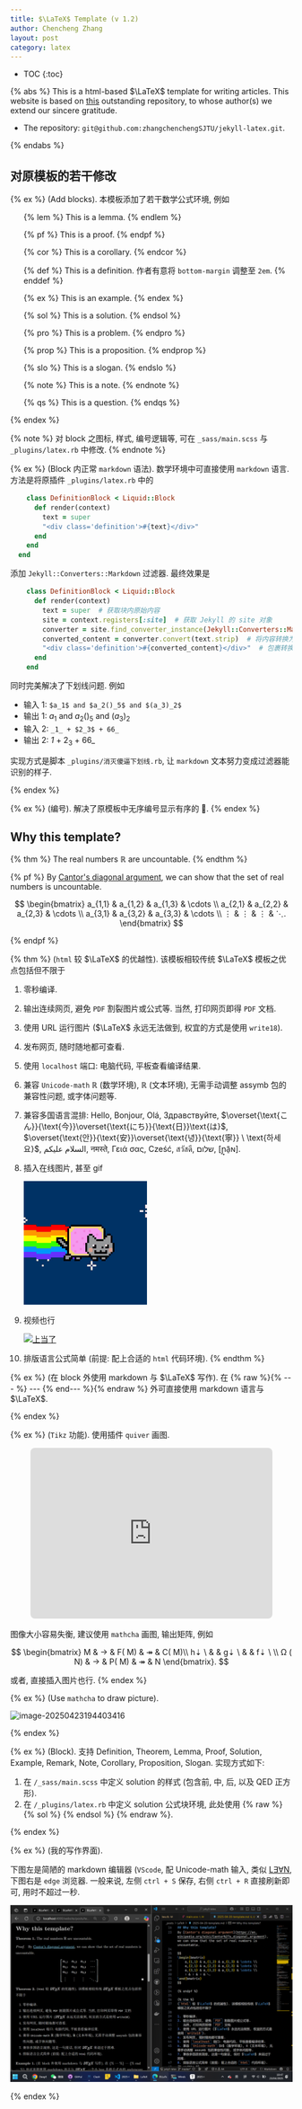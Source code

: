 ```yaml
---
title: $\LaTeX$ Template (v 1.2)
author: Chencheng Zhang
layout: post
category: latex
---
```


* TOC
{:toc}

{% abs %}
This is a html-based $\LaTeX$ template for writing articles. This website is based on [this](https://github.com/ryanmcdermott/jekyll-latex) outstanding repository, to whose author(s) we extend our sincere gratitude.

* The repository: `git@github.com:zhangchenchengSJTU/jekyll-latex.git`.

{% endabs %}

## 对原模板的若干修改

{% ex %}
(Add blocks).
本模板添加了若干数学公式环境, 例如

<!-- 使用 <ul> 控制缩进, 虽然不是 markdown 语法, 但是高效准确. -->
<ul>
{% lem %}
This is a lemma.
{% endlem %}

{% pf %}
This is a proof.
{% endpf %}

{% cor %}
This is a corollary.
{% endcor %}

{% def %}
This is a definition. 作者有意将 `bottom-margin` 调整至 `2em`.
{% enddef %}

{% ex %}
This is an example.
{% endex %}

{% sol %}
This is a solution.
{% endsol %}

{% pro %}
This is a problem.
{% endpro %}

{% prop %}
This is a proposition.
{% endprop %}

{% slo %}
This is a slogan.
{% endslo %}

{% note %}
This is a note.
{% endnote %}

{% qs %}
This is a question.
{% endqs %}

</ul>

{% endex %}

{% note %}
对 block 之图标, 样式, 编号逻辑等, 可在 `_sass/main.scss` 与 `_plugins/latex.rb` 中修改.
{% endnote %}

{% ex %}
(Block 内正常 `markdown` 语法).
数学环境中可直接使用 `markdown` 语言. 方法是将原插件 `_plugins/latex.rb` 中的

```rb
    class DefinitionBlock < Liquid::Block
      def render(context)
        text = super
        "<div class='definition'>#{text}</div>"
      end
    end
  end
```

添加 `Jekyll::Converters::Markdown` 过滤器. 最终效果是

```rb
    class DefinitionBlock < Liquid::Block
      def render(context)
        text = super  # 获取块内原始内容
        site = context.registers[:site]  # 获取 Jekyll 的 site 对象
        converter = site.find_converter_instance(Jekyll::Converters::Markdown)  # 获取 Markdown 转换器
        converted_content = converter.convert(text.strip)  # 将内容转换为 HTML
        "<div class='definition'>#{converted_content}</div>"  # 包裹转换后的内容
      end
    end
```

同时完美解决了下划线问题. 例如

* 输入 1: `$a_1$ and $a_2()_5$ and $(a_3)_2$`
* 输出 1: $a_1$ and $a_2()_5$ and $(a_3)_2$
* 输入 2: `_1_ + $2_3$ + 66_`
* 输出 2: _1_ + $2_3$ + 66_

实现方式是脚本 `_plugins/消灭傻逼下划线.rb`, 让 `markdown` 文本努力变成过滤器能识别的样子.

{% endex %}

{% ex %}
(编号).
解决了原模板中无序编号显示有序的 🐛.
{% endex %}

## Why this template?

{% thm %}
The real numbers $ℝ$ are uncountable.
{% endthm %}

{% pf %}
By [Cantor's diagonal argument](https://en.wikipedia.org/wiki/Cantor%27s_diagonal_argument), we can show that the set of real numbers is uncountable.

$$
\begin{bmatrix}
    a_{1,1} & a_{1,2} & a_{1,3} & \cdots \\
    a_{2,1} & a_{2,2} & a_{2,3} & \cdots \\
    a_{3,1} & a_{3,2} & a_{3,3} & \cdots \\
    ⋮ & ⋮ & ⋮ & ⋱.
\end{bmatrix}
$$

{% endpf %}

{% thm %}
(`html` 较 $\LaTeX$ 的优越性). 该模板相较传统 $\LaTeX$ 模板之优点包括但不限于

1. 零秒编译.
2. 输出连续网页, 避免 `PDF` 割裂图片或公式等.
   当然, 打印网页即得 `PDF` 文档.
3. 使用 URL 运行图片 ($\LaTeX$ 永远无法做到, 权宜的方式是使用 `write18`).
4. 发布网页, 随时随地都可查看.
5. 使用 `localhost` 端口: 电脑代码, 平板查看编译结果.
6. 兼容 `Unicode-math` $ℝ$ (数学环境), ℝ (文本环境), 无需手动调整 assymb 包的兼容性问题, 或字体问题等.
7. 兼容多国语言混排: Hello, Bonjour, Olá, Здравствуйте, $\overset{\text{こん}}{\text{今}}\overset{\text{にち}}{\text{日}}\text{は}$, $\overset{\text{안}}{\text{安}}\overset{\text{녕}}{\text{寧}} \ \text{하세요}$, السلام عليكم, नमस्ते, Γειά σας, Cześć, สวัสดี, שלום, [ɲ̟ã̠ɴ].
8. 插入在线图片, 甚至 gif

   ![cat-space](https://raw.githubusercontent.com/czhang271828/imgs/New_img//n_imgcat-space.gif)
9. 视频也行

    [![上当了](https://markdown-videos-api.jorgenkh.no/youtube/dQw4w9WgXcQ)](https://youtu.be/dQw4w9WgXcQ)
10. 排版语言公式简单 (前提: 配上合适的 `html` 代码环境).
{% endthm %}

{% ex %}
(在 block 外使用 markdown 与 $\LaTeX$ 写作).
在 {% raw %}{% --- %} --- {% end--- %}{% endraw %} 外可直接使用 markdown 语言与 $\LaTeX$.

{% endex %}

{% ex %}
(`Tikz` 功能). 使用插件 `quiver` 画图.

<center>
<!-- https://q.uiver.app/#q=WzAsNSxbMCwwLCJcXGJ1bGxldCJdLFsxLDAsIlxcbWF0aHNjciBDIl0sWzAsMSwiXFxtYXRoYmIgQV9rICJdLFsxLDEsIlxcYnVsbGV0Il0sWzIsMSwiXFxidWxsZXQiXSxbMCwxXSxbMiwzXSxbMyw0XSxbMSw0XSxbNSw3LCIiLDAseyJzaG9ydGVuIjp7InNvdXJjZSI6MjAsInRhcmdldCI6MjB9fV0sWzIsOSwiIiwyLHsic2hvcnRlbiI6eyJ0YXJnZXQiOjIwfSwic3R5bGUiOnsiYm9keSI6eyJuYW1lIjoic3F1aWdnbHkifX19XV0= -->
<iframe class="quiver-embed" src="https://q.uiver.app/#q=WzAsNSxbMCwwLCJcXGJ1bGxldCJdLFsxLDAsIlxcbWF0aHNjciBDIl0sWzAsMSwiXFxtYXRoYmIgQV9rICJdLFsxLDEsIlxcYnVsbGV0Il0sWzIsMSwiXFxidWxsZXQiXSxbMCwxXSxbMiwzXSxbMyw0XSxbMSw0XSxbNSw3LCIiLDAseyJzaG9ydGVuIjp7InNvdXJjZSI6MjAsInRhcmdldCI6MjB9fV0sWzIsOSwiIiwyLHsic2hvcnRlbiI6eyJ0YXJnZXQiOjIwfSwic3R5bGUiOnsiYm9keSI6eyJuYW1lIjoic3F1aWdnbHkifX19XV0=&embed" width="432" height="304" style="border-radius: 8px; border: none;"></iframe>
</center>

图像大小容易失衡, 建议使用 `mathcha` 画图, 输出矩阵, 例如

$$
\begin{bmatrix}
M & →  & F( M) & ↠  & C( M)\\
h⇣ \  &  & g⇣ \  &  & f⇣ \ \\
Ω ( N) & →  & P( M) & ↠  & N
\end{bmatrix}.
$$

或者, 直接插入图片也行.
{% endex %}

{% ex %}
(Use `mathcha` to draw picture).

![image-20250423194403416](https:/raw.githubusercontent.com/czhang271828/imgs/New_img/n_imgdiagram-20250420%20(2).png)

{% endex %}

{% ex %}
(Block).
支持 Definition, Theorem, Lemma, Proof, Solution, Example, Remark, Note, Corollary, Proposition, Slogan. 实现方式如下:

1. 在 `/_sass/main.scss` 中定义 solution 的样式 (包含前, 中, 后, 以及 QED 正方形).
2. 在 `/_plugins/latex.rb` 中定义 solution 公式块环境, 此处使用 {% raw %} {% sol %} {% endsol %} {% endraw %}.

{% endex %}

{% ex %}
(我的写作界面).

下图左是简陋的 markdown 编辑器 (`VScode`, 配 Unicode-math 输入, 类似 [L∃∀N](https://live.lean-lang.org/), 下图右是 `edge` 浏览器. 一般来说, 左侧 $\texttt{ctrl + S}$ 保存, 右侧 $\texttt{ctrl + R}$ 直接刷新即可, 用时不超过一秒.

![image-20250423194804974](https://raw.githubusercontent.com/czhang271828/imgs/New_img//n_imgimage-20250423194804974.png)

{% endex %}

